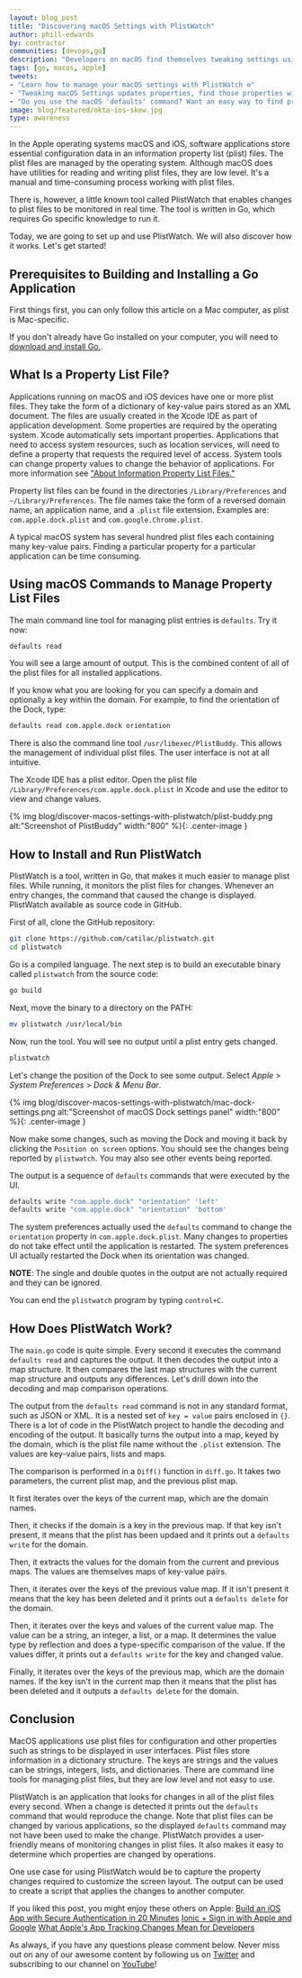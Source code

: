 ```yaml
---
layout: blog_post
title: "Discovering macOS Settings with PlistWatch"
author: phill-edwards
by: contractor
communities: [devops,go]
description: "Developers on macOS find themselves tweaking settings using the 'defaults' command. Learn how to find those settings using PlistWatch!"
tags: [go, macos, apple]
tweets:
- "Learn how to manage your macOS settings with PlistWatch ⚙️"
- "Tweaking macOS Settings updates properties, find those properties with PlistWatch 🕵️"
- "Do you use the macOS 'defaults' command? Want an easy way to find properties?  Use PlistWatch 🔍"
image: blog/featured/okta-ios-skew.jpg
type: awareness
---
```


In the Apple operating systems macOS and iOS, software applications store essential configuration data in an information property list (plist) files. The plist files are managed by the operating system. Although macOS does have utilities for reading and writing plist files, they are low level. It's a manual and time-consuming process working with plist files.

There is, however, a little known tool called PlistWatch that enables changes to plist files to be monitored in real time. The tool is written in Go, which requires Go specific knowledge to run it.

Today, we are going to set up and use PlistWatch. We will also discover how it works. Let's get started!

## Prerequisites to Building and Installing a Go Application

First things first, you can only follow this article on a Mac computer, as plist is Mac-specific.

If you don't already have Go installed on your computer, you will need to [download and install Go.](https://golang.org/doc/install).

## What Is a Property List File?

Applications running on macOS and iOS devices have one or more plist files. They take the form of a dictionary of key-value pairs stored as an XML document. The files are usually created in the Xcode IDE as part of application development. Some properties are required by the operating system. Xcode automatically sets important properties. Applications that need to access system resources, such as location services, will need to define a property that requests the required level of access. System tools can change property values to change the behavior of applications. For more information see ["About Information Property List Files."](https://developer.apple.com/library/archive/documentation/General/Reference/InfoPlistKeyReference/Articles/AboutInformationPropertyListFiles.html)

Property list files can be found in the directories `/Library/Preferences` and `~/Library/Preferences`. The file names take the form of a reversed domain name, an application name, and a `.plist` file extension. Examples are: `com.apple.dock.plist` and `com.google.Chrome.plist`.

A typical macOS system has several hundred plist files each containing many key-value pairs. Finding a particular property for a particular application can be time consuming.

## Using macOS Commands to Manage Property List Files

The main command line tool for managing plist entries is `defaults`. Try it now:

```bash
defaults read
```

You will see a large amount of output. This is the combined content of all of the plist files for all installed applications.

If you know what you are looking for you can specify a domain and optionally a key within the domain. For example, to find the orientation of the Dock, type:

```bash
defaults read com.apple.dock orientation
```

There is also the command line tool `/usr/libexec/PlistBuddy`. This allows the management of individual plist files. The user interface is not at all intuitive.

The Xcode IDE has a plist editor. Open the plist file `/Library/Preferences/com.apple.dock.plist` in Xcode and use the editor to view and change values.

{% img blog/discover-macos-settings-with-plistwatch/plist-buddy.png alt:"Screenshot of PlistBuddy" width:"800" %}{: .center-image }

## How to Install and Run PlistWatch

PlistWatch is a tool, written in Go, that makes it much easier to manage plist files. While running, it monitors the plist files for changes. Whenever an entry changes, the command that caused the change is displayed. PlistWatch available as source code in GitHub.

First of all, clone the GitHub repository:

```bash
git clone https://github.com/catilac/plistwatch.git
cd plistwatch
```

Go is a compiled language. The next step is to build an executable binary called `plistwatch` from the source code:

```bash
go build
``` 

Next, move the binary to a directory on the PATH:

```bash
mv plistwatch /usr/local/bin
```

Now, run the tool. You will see no output until a plist entry gets changed.

```bash
plistwatch
```

Let's change the position of the Dock to see some output. Select *Apple* > *System Preferences* > *Dock & Menu Bar*.

{% img blog/discover-macos-settings-with-plistwatch/mac-dock-settings.png alt:"Screenshot of macOS Dock settings panel" width:"800" %}{: .center-image }

Now make some changes, such as moving the Dock and moving it back by clicking the `Position on screen` options. You should see the changes being reported by `plistwatch`. You may also see other events being reported.

The output is a sequence of `defaults` commands that were executed by the UI.

```bash
defaults write "com.apple.dock" "orientation" 'left'
defaults write "com.apple.dock" "orientation" 'bottom'
```

The system preferences actually used the `defaults` command to change the `orientation` property in `com.apple.dock.plist`. Many changes to properties do not take effect until the application is restarted. The system preferences UI actually restarted the Dock when its orientation was changed.

**NOTE**: The single and double quotes in the output are not actually required and they can be ignored.

You can end the `plistwatch` program by typing `control+C`.

## How Does PlistWatch Work?

The `main.go` code is quite simple. Every second it executes the command `defaults read` and captures the output. It then decodes the output into a map structure. It then compares the last map structures with the current map structure and outputs any differences. Let's drill down into the decoding and map comparison operations.

The output from the `defaults read` command is not in any standard format, such as JSON or XML. It is a nested set of `key = value` pairs enclosed in `{}`. There is a lot of code in the PlistWatch project to handle the decoding and encoding of the output. It basically turns the output into a map, keyed by the domain, which is the plist file name without the `.plist` extension. The values are key-value pairs, lists and maps.

The comparison is performed in a `Diff()` function in `diff.go`.  It takes two parameters, the current plist map, and the previous plist map.

It first iterates over the keys of the current map, which are the domain names.

Then, it checks if the domain is a key in the previous map. If that key isn't present, it means that the plist has been updaed and it prints out a `defaults write` for the domain.

Then, it extracts the values for the domain from the current and previous maps. The values are themselves maps of key-value pairs.

Then, it iterates over the keys of the previous value map. If it isn't present it means that the key has been deleted and it prints out a `defaults delete` for the domain.

Then, it iterates over the keys and values of the current value map. The value can be a string, an integer, a list, or a map. It determines the value type by reflection and does a type-specific comparison of the value. If the values differ, it prints out a `defaults write` for the key and changed value.

Finally, it iterates over the keys of the previous map, which are the domain names. If the key isn't in the current map then it means that the plist has been deleted and it outputs a `defaults delete` for the domain.

## Conclusion

MacOS applications use plist files for configuration and other properties such as strings to be displayed in user interfaces. Plist files store information in a dictionary structure. The keys are strings and the values can be strings, integers, lists, and dictionaries. There are command line tools for managing plist files, but they are low level and not easy to use.

PlistWatch is an application that looks for changes in all of the plist files every second. When a change is detected it prints out the `defaults` command that would reproduce the change. Note that plist files can be changed by various applications, so the displayed `defaults` command may not have been used to make the change. PlistWatch provides a user-friendly means of monitoring changes in plist files. It also makes it easy to determine which properties are changed by operations.

One use case for using PlistWatch would be to capture the property changes required to customize the screen layout. The output can be used to create a script that applies the changes to another computer.

If you liked this post, you might enjoy these others on Apple:
[Build an iOS App with Secure Authentication in 20 Minutes](/blog/2017/11/20/build-an-iOS-app-with-secure-authentication-in-20-minutes)
[Ionic + Sign in with Apple and Google](/blog/2020/09/21/ionic-apple-google-signin)
[What Apple's App Tracking Changes Mean for Developers](/blog/2021/07/06/apple-app-tracking-changes)

As always, if you have any questions please comment below. Never miss out on any of our awesome content by following us on [Twitter](https://twitter.com/oktadev) and subscribing to our channel on [YouTube](https://www.youtube.com/c/oktadev)!
